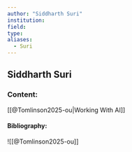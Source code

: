 ```yaml
---
author: "Siddharth Suri"
institution:
field:
type:
aliases:
  - Suri
---
```


## Siddharth Suri

### Content:
[[@Tomlinson2025-ou|Working With AI]]

#### Bibliography:

![[@Tomlinson2025-ou]]
